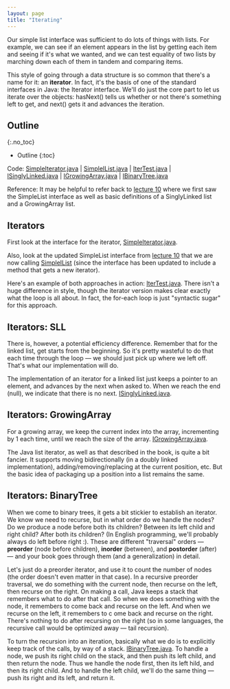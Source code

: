 ```yaml
---
layout: page
title: "Iterating"
---
```


Our simple list interface was sufficient to do lots of things with lists. For example,
we can see if an element appears in the list by getting each item and seeing if
it's what we wanted, and we can test equality of two lists by marching down each
of them in tandem and comparing items.

This style of going through a data structure is so common that there's a name for
it: an <strong>iterator</strong>. In fact, it's the basis of one of the standard
interfaces in Java: the Iterator interface. We'll do just the core part to let
us iterate over the objects: hasNext() tells us whether or not there's something
left to get, and next() gets it and advances the iteration.

## Outline
{:.no_toc}

* Outline
{:toc}

Code:
<a href="resources/SimpleIterator.java">SimpleIterator.java</a> |
<a href="resources/SimpleIList.java">SimpleIList.java</a> |
<a href="resources/IterTest.java">IterTest.java</a> |
<a href="resources/ISinglyLinked.java">ISinglyLinked.java</a> |
<a href="resources/IGrowingArray.java">IGrowingArray.java</a> |
<a href="resources/IBinaryTree.java">IBinaryTree.java</a>

Reference: It may be helpful to refer back to [lecture 10](../10/10.html) where we
first saw the SimpleList interface as well as basic definitions of a SinglyLinked list
and a GrowingArray list.

## Iterators

First look at the interface for the iterator, <a href="resources/SimpleIterator.java">SimpleIterator.java</a>.

Also, look at the updated SimpleList interface from [lecture 10](../10/10.html)
that we are now calling [SimpleIList](resources/SimpleIList.java) (since the
interface has been updated to include a method that gets a new iterator).

Here's an example of both approaches in action: <a href="resources/IterTest.java">IterTest.java</a>.
There isn't a huge difference in style, though the iterator version makes clear
exactly what the loop is all about. In fact, the for-each loop is just "syntactic
sugar" for this approach.

## Iterators: SLL

There is, however, a potential efficiency difference. Remember that for the linked
list, get starts from the beginning. So it's pretty wasteful to do that each
time through the loop &mdash; we should just pick up where we left off. That's
what our implementation will do.

The implementation of an iterator for a linked list just keeps a pointer to an
element, and advances by the next when asked to. When we reach the end (null),
we indicate that there is no next. <a href="resources/ISinglyLinked.java">ISinglyLinked.java</a>.

## Iterators: GrowingArray

For a growing array, we keep the current index into the array, incrementing by 1
each time, until we reach the size of the array. <a href="resources/IGrowingArray.java">IGrowingArray.java</a>.

The Java list iterator, as well as that described in the book, is quite a bit
fancier. It supports moving bidirectionally (in a doubly linked implementation),
adding/removing/replacing at the current position, etc. But the basic idea of
packaging up a position into a list remains the same.

## Iterators: BinaryTree

When we come to binary trees, it gets a bit stickier to establish an iterator.
We know we need to recurse, but in what order do we handle the nodes? Do we produce
a node before both its children? Between its left child and right child? After both
its children? (In English programming, we'll probably always do left before right :).
These are different "traversal" orders &mdash; **preorder** (node before children),
**inorder** (between), and **postorder** (after) &mdash; and your book goes through them
(and a generalization) in detail.

Let's just do a preorder iterator, and use it to count the number of nodes
(the order doesn't even matter in that case). In a recursive preorder traversal,
we do something with the current node, then recurse on the left, then recurse
on the right. On making a call, Java keeps a stack that remembers what to do
after that call. So when we does something with the node, it remembers to come
back and recurse on the left. And when we recurse on the left, it remembers to c
ome back and recurse on the right. There's nothing to do after recursing on the
right (so in some languages, the recursive call would be optimized away &mdash;
tail recursion).

To turn the recursion into an iteration, basically what we do is to explicitly
keep track of the calls, by way of a stack. <a href="resources/IBinaryTree.java">IBinaryTree.java</a>.
To handle a node, we push its right child on the stack, and then push its left
child, and then return the node. Thus we handle the node first, then its left
hild, and then its right child. And to handle the left child, we'll do the same
thing &mdash; push its right and its left, and return it.
